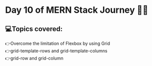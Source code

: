 # Day 10 of MERN Stack Journey 🍃✅
## 💻Topics covered:
👉Overcome the limitation of Flexbox by using Grid  
👉grid-template-rows and grid-template-columns  
👉grid-row and grid-column
